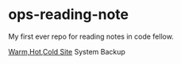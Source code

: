 # ops-reading-note
My first ever repo for reading notes in code fellow.

[Warm,Hot,Cold Site](https://www.seguetech.com/three-stages-disaster-recovery-sites/) System Backup
